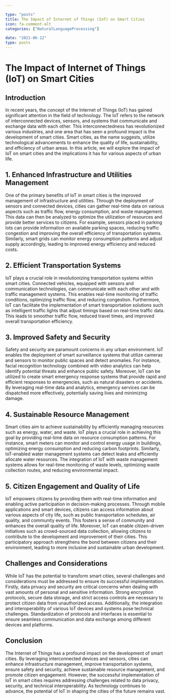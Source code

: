 ```yaml
---

type: "posts"
title: The Impact of Internet of Things (IoT) on Smart Cities
icon: fa-comment-alt
categories: ["NaturalLanguageProcessing"]

date: "2021-06-12"
type: posts
---
```





# The Impact of Internet of Things (IoT) on Smart Cities

## Introduction

In recent years, the concept of the Internet of Things (IoT) has gained significant attention in the field of technology. The IoT refers to the network of interconnected devices, sensors, and systems that communicate and exchange data with each other. This interconnectedness has revolutionized various industries, and one area that has seen a profound impact is the development of smart cities. Smart cities, as the name suggests, utilize technological advancements to enhance the quality of life, sustainability, and efficiency of urban areas. In this article, we will explore the impact of IoT on smart cities and the implications it has for various aspects of urban life.

## 1. Enhanced Infrastructure and Utilities Management

One of the primary benefits of IoT in smart cities is the improved management of infrastructure and utilities. Through the deployment of sensors and connected devices, cities can gather real-time data on various aspects such as traffic flow, energy consumption, and waste management. This data can then be analyzed to optimize the utilization of resources and provide better services to citizens. For example, sensors placed in parking lots can provide information on available parking spaces, reducing traffic congestion and improving the overall efficiency of transportation systems. Similarly, smart grids can monitor energy consumption patterns and adjust supply accordingly, leading to improved energy efficiency and reduced costs.

## 2. Efficient Transportation Systems

IoT plays a crucial role in revolutionizing transportation systems within smart cities. Connected vehicles, equipped with sensors and communication technologies, can communicate with each other and with traffic management systems. This enables real-time monitoring of traffic conditions, optimizing traffic flow, and reducing congestion. Furthermore, IoT can facilitate the implementation of smart transportation solutions such as intelligent traffic lights that adjust timings based on real-time traffic data. This leads to smoother traffic flow, reduced travel times, and improved overall transportation efficiency.

## 3. Improved Safety and Security

Safety and security are paramount concerns in any urban environment. IoT enables the deployment of smart surveillance systems that utilize cameras and sensors to monitor public spaces and detect anomalies. For instance, facial recognition technology combined with video analytics can help identify potential threats and enhance public safety. Moreover, IoT can be utilized to create smart emergency response systems that provide rapid and efficient responses to emergencies, such as natural disasters or accidents. By leveraging real-time data and analytics, emergency services can be dispatched more effectively, potentially saving lives and minimizing damage.

## 4. Sustainable Resource Management

Smart cities aim to achieve sustainability by efficiently managing resources such as energy, water, and waste. IoT plays a crucial role in achieving this goal by providing real-time data on resource consumption patterns. For instance, smart meters can monitor and control energy usage in buildings, optimizing energy consumption and reducing carbon footprints. Similarly, IoT-enabled water management systems can detect leaks and efficiently allocate water resources. The integration of IoT with waste management systems allows for real-time monitoring of waste levels, optimizing waste collection routes, and reducing environmental impact.

## 5. Citizen Engagement and Quality of Life

IoT empowers citizens by providing them with real-time information and enabling active participation in decision-making processes. Through mobile applications and smart devices, citizens can access information about various aspects of city life, such as public transportation schedules, air quality, and community events. This fosters a sense of community and enhances the overall quality of life. Moreover, IoT can enable citizen-driven initiatives such as crowd-sourced data collection, allowing citizens to contribute to the development and improvement of their cities. This participatory approach strengthens the bond between citizens and their environment, leading to more inclusive and sustainable urban development.

## Challenges and Considerations

While IoT has the potential to transform smart cities, several challenges and considerations must be addressed to ensure its successful implementation. Firstly, data privacy and security are critical concerns when dealing with vast amounts of personal and sensitive information. Strong encryption protocols, secure data storage, and strict access controls are necessary to protect citizen data from unauthorized access. Additionally, the integration and interoperability of various IoT devices and systems pose technical challenges. Standardization of protocols and interfaces is essential to ensure seamless communication and data exchange among different devices and platforms.

## Conclusion

The Internet of Things has a profound impact on the development of smart cities. By leveraging interconnected devices and sensors, cities can enhance infrastructure management, improve transportation systems, ensure safety and security, achieve sustainable resource management, and promote citizen engagement. However, the successful implementation of IoT in smart cities requires addressing challenges related to data privacy, security, and technical interoperability. As technology continues to advance, the potential of IoT in shaping the cities of the future remains vast.